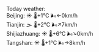 Today weather:  
Beijing: ☀️ 🌡️+1°C 🌬️←0km/h  
Tianjin: 🌫  🌡️+2°C 🌬️↗7km/h  
Shijiazhuang: ☀️ 🌡️+6°C 🌬️↘0km/h  
Tangshan: ☀️ 🌡️+1°C 🌬️→8km/h  
